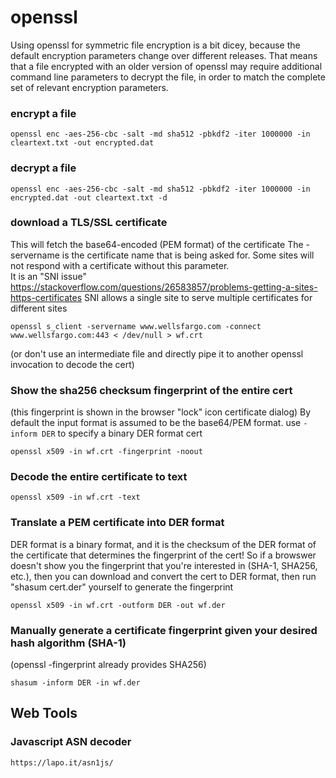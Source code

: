 # openssl

Using openssl for symmetric file encryption is a bit dicey, because the default encryption parameters change over different releases.   That means that a file encrypted with an older version of openssl may require additional command line parameters to decrypt the file, in order to match the complete set of relevant encryption parameters.

### encrypt a file
```
openssl enc -aes-256-cbc -salt -md sha512 -pbkdf2 -iter 1000000 -in cleartext.txt -out encrypted.dat
```
### decrypt a file
```
openssl enc -aes-256-cbc -salt -md sha512 -pbkdf2 -iter 1000000 -in encrypted.dat -out cleartext.txt -d
```
### download a TLS/SSL certificate
This will fetch the base64-encoded (PEM format) of the certificate
The -servername <servername> is the certificate name that is being asked for.  Some sites will not respond with a certificate without this parameter.  
It is an "SNI issue" https://stackoverflow.com/questions/26583857/problems-getting-a-sites-https-certificates
SNI allows a single site to serve multiple certificates for different sites
```
openssl s_client -servername www.wellsfargo.com -connect www.wellsfargo.com:443 < /dev/null > wf.crt
```
(or don't use an intermediate file and directly pipe it to another openssl invocation to decode the cert)
### Show the sha256 checksum fingerprint of the entire cert
(this fingerprint is shown in the browser "lock" icon certificate dialog)
By default the input format is assumed to be the base64/PEM format.  use `-inform DER` to specify a binary DER format cert
```
openssl x509 -in wf.crt -fingerprint -noout
```
### Decode the entire certificate to text
```
openssl x509 -in wf.crt -text
```
### Translate a PEM certificate into DER format
DER format is a binary format, and it is the checksum of the DER format of the certificate that determines the fingerprint of the cert!   So if a browswer doesn't show you the fingerprint that you're interested in (SHA-1, SHA256, etc.), then you can download and convert the cert to DER format, then run "shasum <args> cert.der" yourself to generate the fingerprint
```
openssl x509 -in wf.crt -outform DER -out wf.der
```
### Manually generate a certificate fingerprint given your desired hash algorithm (SHA-1)
(openssl -fingerprint already provides SHA256)
```
shasum -inform DER -in wf.der
```
## Web Tools
### Javascript ASN decoder
```
https://lapo.it/asn1js/
```

